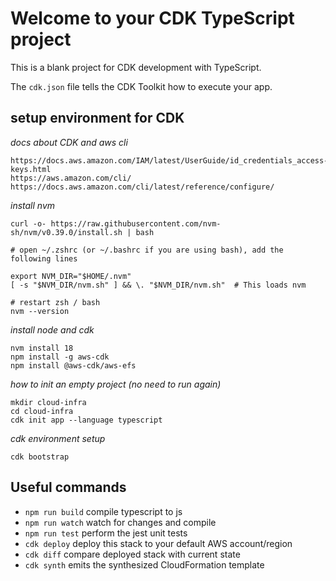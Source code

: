 # Welcome to your CDK TypeScript project

This is a blank project for CDK development with TypeScript.

The `cdk.json` file tells the CDK Toolkit how to execute your app.

## setup environment for CDK

*docs about CDK and aws cli*
```
https://docs.aws.amazon.com/IAM/latest/UserGuide/id_credentials_access-keys.html
https://aws.amazon.com/cli/
https://docs.aws.amazon.com/cli/latest/reference/configure/
```

*install nvm*
```
curl -o- https://raw.githubusercontent.com/nvm-sh/nvm/v0.39.0/install.sh | bash

# open ~/.zshrc (or ~/.bashrc if you are using bash), add the following lines

export NVM_DIR="$HOME/.nvm"
[ -s "$NVM_DIR/nvm.sh" ] && \. "$NVM_DIR/nvm.sh"  # This loads nvm

# restart zsh / bash
nvm --version
```

*install node and cdk*
```
nvm install 18
npm install -g aws-cdk
npm install @aws-cdk/aws-efs
```

*how to init an empty project (no need to run again)*
```
mkdir cloud-infra
cd cloud-infra
cdk init app --language typescript
```

*cdk environment setup*
```
cdk bootstrap
```

## Useful commands

* `npm run build`   compile typescript to js
* `npm run watch`   watch for changes and compile
* `npm run test`    perform the jest unit tests
* `cdk deploy`      deploy this stack to your default AWS account/region
* `cdk diff`        compare deployed stack with current state
* `cdk synth`       emits the synthesized CloudFormation template
